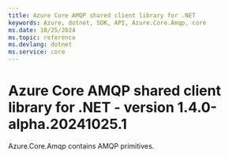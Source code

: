 ```yaml
---
title: Azure Core AMQP shared client library for .NET
keywords: Azure, dotnet, SDK, API, Azure.Core.Amqp, core
ms.date: 10/25/2024
ms.topic: reference
ms.devlang: dotnet
ms.service: core
---
```

# Azure Core AMQP shared client library for .NET - version 1.4.0-alpha.20241025.1 


Azure.Core.Amqp contains AMQP primitives. 

